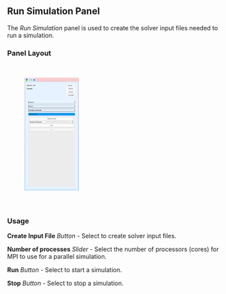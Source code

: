 <!-- --------------------------------------------------- -->
<!-- ------------- Run Simulation Panel ---------------- -->
<!-- --------------------------------------------------- -->

<h2 id="run_simulation_panel"> Run Simulation Panel </h2> 
The <i>Run Simulation</i> panel is used to create the solver input files needed to run a simulation.

<h3> Panel Layout </h3> 

<br>
<figure>
  <img src="/documentation/multi_physics/sv-multiphysics-tool/images/run-simulation-panel.png" style="float: left; width: 30%; margin-right: 1%; margin-bottom: 0.5em;">
  <p style="clear: both;">
</figure>
<br>


<h3> Usage </h3> 

<strong>Create Input File</strong> <i>Button</i> - Select to create solver input files.

<strong>Number of processes</strong> <i>Slider</i> - Select the number of processors (cores) for MPI to use for a 
parallel simulation.

<strong>Run</strong> <i>Button</i> - Select to start a simulation.

<strong>Stop</strong> <i>Button</i> - Select to stop a simulation.

